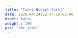 ```yaml
---
title: "Turni Budget Costi"
date: 2020-04-24T22:47:10+02:00
draft: false
weight : 190
pre: "<b> </b>"
---
```

